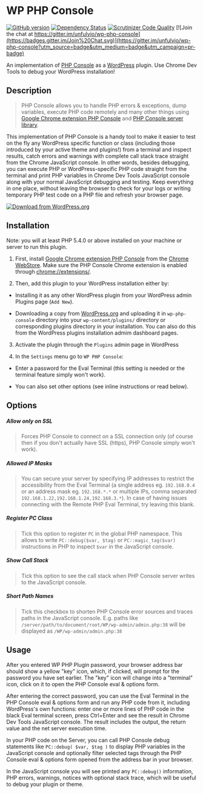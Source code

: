 # WP PHP Console

[![GitHub version](https://badge.fury.io/gh/unfulvio%2Fwp-php-console.svg)](https://badge.fury.io/gh/unfulvio%2Fwp-php-console)
[![Dependency Status](https://gemnasium.com/nekojira/wp-php-console.svg)](https://gemnasium.com/nekojira/wp-php-console)
[![Scrutinizer Code Quality](https://scrutinizer-ci.com/g/unfulvio/wp-php-console/badges/quality-score.png?b=master)](https://scrutinizer-ci.com/g/unfulvio/wp-php-console/?branch=master)
[![Join the chat at https://gitter.im/unfulvio/wp-php-console](https://badges.gitter.im/Join%20Chat.svg)](https://gitter.im/unfulvio/wp-php-console?utm_source=badge&utm_medium=badge&utm_campaign=pr-badge)

An implementation of [PHP Console](https://github.com/barbushin/php-console "PHP Console") as a [WordPress](http://www.wordpress.org) plugin. Use Chrome Dev Tools to debug your WordPress installation!

## Description

> PHP Console allows you to handle PHP errors & exceptions, dump variables, execute PHP code remotely and many other things using [Google Chrome extension PHP Console](https://chrome.google.com/webstore/detail/php-console/nfhmhhlpfleoednkpnnnkolmclajemef) and [PHP Console server library](https://github.com/barbushin/php-console).

This implementation of PHP Console is a handy tool to make it easier to test on the fly any WordPress specific function or class (including those introduced by your active theme and plugins!) from a terminal and inspect results, catch errors and warnings with complete call stack trace straight from the Chrome JavaScript console. In other words, besides debugging, you can execute PHP or WordPress-specific PHP code straight from the terminal and print PHP variables in Chrome Dev Tools JavaScript console along with your normal JavaScript debugging and testing. Keep everything in one place, without leaving the browser to check for your logs or writing temporary PHP test code on a PHP file and refresh your browser page.

[![Download from WordPress.org](https://github.com/nekojira/wp-php-console/blob/master/assets/wordpress-download-btn.png)](https://wordpress.org/plugins/wp-php-console/)


## Installation

Note: you will at least PHP 5.4.0 or above installed on your machine or server to run this plugin.

1. First, install [Google Chrome extension PHP Console](https://chrome.google.com/webstore/detail/php-console/nfhmhhlpfleoednkpnnnkolmclajemef) from the [Chrome WebStore](https://chrome.google.com/webstore/search/php%20console?_category=extensions).
Make sure the PHP Console Chrome extension is enabled through [chrome://extensions/](chrome://extensions/ "chrome://extensions/").

2. Then, add this plugin to your WordPress installation either by:

  - Installing it as any other WordPress plugin from your WordPress admin Plugins page (`Add New`).

  - Downloading a copy from [WordPress.org]((https://wordpress.org/plugins/wp-php-console/)) and uploading it in `wp-php-console` directory into your `wp-content/plugins/` directory or corresponding plugins directory in your installation. You can also do this from the WordPress plugins installation admim dashboard pages.

3. Activate the plugin through the `Plugins` admin page in WordPress

4. In the `Settings` menu go to `WP PHP Console`:

  - Enter a password for the Eval Terminal (this setting is needed or the terminal feature simply won't work).

  - You can also set other options (see inline instructions or read below).

## Options

##### Allow only on SSL	
> Forces PHP Console to connect on a SSL connection only (of course then if you don't actually have SSL (https), PHP Console simply won't work).

##### Allowed IP Masks
> You can secure your server by specifying IP addresses to restrict the accessibility from the Eval Terminal (a single address eg. `192.168.0.4` or an address mask eg. `192.168.*.*` or multiple IPs, comma separated `192.168.1.22,192.168.1.24,192.168.3.*`). In case of having issues connecting with the Remote PHP Eval Terminal, try leaving this blank.

##### Register PC Class
> Tick this option to register `PC` in the global PHP namespace. This allows to write `PC::debug($var, $tag)` or `PC::magic_tag($var)` instructions in PHP to inspect `$var` in the JavaScript console.

##### Show Call Stack	
> Tick this option to see the call stack when PHP Console server writes to the JavaScript console.

##### Short Path Names
> Tick this checkbox to shorten PHP Console error sources and traces paths in the JavaScript console. E.g. paths like `/server/path/to/document/root/WP/wp-admin/admin.php:38` will be displayed as `/WP/wp-admin/admin.php:38`

## Usage

After you entered WP PHP Plugin password, your browser address bar should show a yellow "key" icon, which, if clicked, will prompt for the password you have set earlier.
The "key" icon will change into a "terminal" icon, click on it to open the PHP Console eval & options form.

After entering the correct password, you can use the Eval Terminal in the PHP Console eval & options form and run any PHP code from it, including WordPress's own functions: enter one or more lines of PHP code in the black Eval terminal screen, press Ctrl+Enter and see the result in Chrome Dev Tools JavaScript console.
The result includes the output, the return value and the net server execution time.

In your PHP code on the Server, you can call PHP Console debug statements like `PC::debug( $var, $tag )` to display PHP variables in the JavaScript console and optionally filter selected tags through the PHP Console eval & options form opened from the address bar in your browser.

In the JavaScript console you will see printed any `PC::debug()` information, PHP errors, warnings, notices with optional stack trace, which will be useful to debug your plugin or theme.
